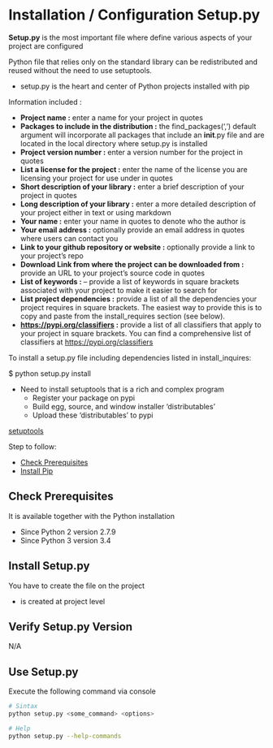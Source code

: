 # Installation / Configuration Setup.py

**Setup.py** is the most important file where define various aspects of your project are configured


Python file that relies only on the standard library can be redistributed and reused without the need to use setuptools.

* setup.py is the heart and center of Python projects installed with pip

Information included :

* **Project name :** enter a name for your project in quotes
* **Packages to include in the distribution :** the find_packages(‘,’) default argument will incorporate all packages that include an __init__.py file and are located in the local directory where setup.py is installed
* **Project version number :** enter a version number for the project in quotes
* **List a license for the project :** enter the name of the license you are licensing your project for use under in quotes
* **Short description of your library :** enter a brief description of your project in quotes
* **Long description of your library :** enter a more detailed description of your project either in text or using markdown
* **Your name :** enter your name in quotes to denote who the author is
* **Your email address :** optionally provide an email address in quotes where users can contact you
* **Link to your github repository or website :** optionally provide a link to your project’s repo
* **Download Link from where the project can be downloaded from :** provide an URL to your project’s source code in quotes
* **List of keywords :** – provide a list of keywords in square brackets associated with your project to make it easier to search for
* **List project dependencies :** provide a list of all the dependencies your project requires in square brackets. The easiest way to provide this is to copy and paste from the install_requires section (see below).
* **https://pypi.org/classifiers :** provide a list of all classifiers that apply to your project in square brackets. You can find a comprehensive list of classifiers at https://pypi.org/classifiers


To install a setup.py file including dependencies listed in install_inquires:

$ python setup.py install 



* Need to install setuptools that is a rich and complex program
    * Register your package on pypi
    * Build egg, source, and window installer ‘distributables’
    * Upload these ‘distributables’ to pypi

[setuptools](https://pypi.org/project/setuptools/)


Step to follow:

- [Check Prerequisites](#check-prerequisites)
- [Install Pip](#install-pip)





## Check Prerequisites

It is available together with the Python installation

 * Since Python 2 version 2.7.9
 * Since Python 3 version 3.4





## Install Setup.py

You have to create the file on the project

* is created at project level





## Verify Setup.py Version

N/A



## Use Setup.py

Execute the following command via console

```bash
# Sintax
python setup.py <some_command> <options>

# Help
python setup.py --help-commands

```


